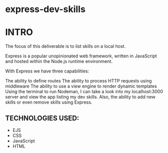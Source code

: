 # express-dev-skills

<h1>INTRO</h1>

The focus of this deliverable is to list skills on a local host.

Express is a popular unopinionated web framework, written in JavaScript and hosted within the Node.js runtime environment.

With Express we have three capabilities:

The ability to define routes
The ability to process HTTP requests using middleware
The ability to use a view engine to render dynamic templates
Using the terminal to run Nodeman, I can take a look into my localhost:3000 server and view the app listing my dev skills. Also, the ability to add new skills or even remove skills using Express.

<h2>TECHNOLOGIES USED:</h2>
<ul>
  <li>EJS</li>
  <li>CSS</li>
  <li>JavaScript</li>
  <li>HTML</li>
 </ul>
